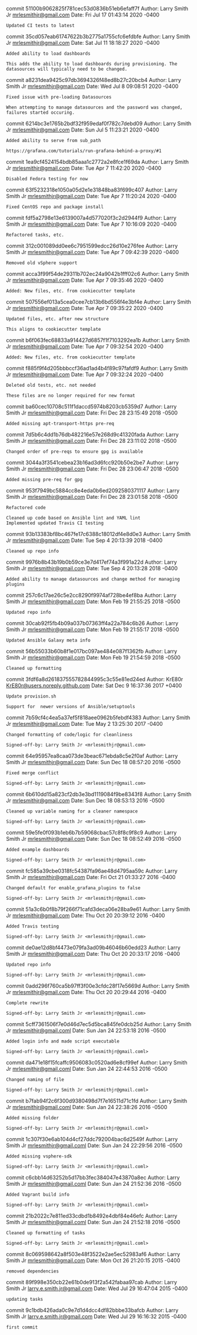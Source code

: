 commit 51100b9062825f781cec53d0836b51eb6efaff7f
Author: Larry Smith Jr <mrlesmithjr@gmail.com>
Date:   Fri Jul 17 01:43:14 2020 -0400

    Updated CI tests to latest

commit 35cd057eab61747622b3b2775a1755cfc6efdbfe
Author: Larry Smith Jr <mrlesmithjr@gmail.com>
Date:   Sat Jul 11 18:18:27 2020 -0400

    Added ability to load dashboards
    
    This adds the ability to load dashboards during provisioning. The
    datasources will typically need to be changed.

commit a8231dea9425c97db3694326f48ed8b27c20bcb4
Author: Larry Smith Jr <mrlesmithjr@gmail.com>
Date:   Wed Jul 8 09:08:51 2020 -0400

    Fixed issue with pre-loading Datasources
    
    When attempting to manage datasources and the password was changed,
    failures started occuring.

commit 6214bc3e1765b2bdf32f959edaf0f782c7debd09
Author: Larry Smith Jr <mrlesmithjr@gmail.com>
Date:   Sun Jul 5 11:23:21 2020 -0400

    Added ability to serve from sub_path
    
    https://grafana.com/tutorials/run-grafana-behind-a-proxy/#1

commit 1ea9cf4524154bdb85aaa1c2772a2e8fce1f69da
Author: Larry Smith Jr <mrlesmithjr@gmail.com>
Date:   Tue Apr 7 11:42:20 2020 -0400

    Disabled Fedora testing for now

commit 63f5232318e1050a05d2e1e31848ba83f699c407
Author: Larry Smith Jr <mrlesmithjr@gmail.com>
Date:   Tue Apr 7 11:20:24 2020 -0400

    Fixed CentOS repo and package install

commit fdf5a2798e13e6139007a4d577020f3c2d2944f9
Author: Larry Smith Jr <mrlesmithjr@gmail.com>
Date:   Tue Apr 7 10:16:09 2020 -0400

    Refactored tasks, etc.

commit 312c001089dd0ee6c7951599edcc26d10e276fee
Author: Larry Smith Jr <mrlesmithjr@gmail.com>
Date:   Tue Apr 7 09:42:39 2020 -0400

    Removed old vSphere support

commit acca3f99f54de29311b702ec24a9042b1fff02c6
Author: Larry Smith Jr <mrlesmithjr@gmail.com>
Date:   Tue Apr 7 09:35:46 2020 -0400

    Added: New files, etc. from cookiecutter template

commit 507556ef013a5cea0cee7cb13b6bd556f4e3bf4e
Author: Larry Smith Jr <mrlesmithjr@gmail.com>
Date:   Tue Apr 7 09:35:22 2020 -0400

    Updated files, etc. after new structure
    
    This aligns to cookiecutter template

commit b6f063fec68833a914427d6857f1f7103292ea1b
Author: Larry Smith Jr <mrlesmithjr@gmail.com>
Date:   Tue Apr 7 09:32:54 2020 -0400

    Added: New files, etc. from cookiecutter template

commit f885f9f4d205bbbccf36ad1ad4b4f89c97fafdf9
Author: Larry Smith Jr <mrlesmithjr@gmail.com>
Date:   Tue Apr 7 09:32:24 2020 -0400

    Deleted old tests, etc. not needed
    
    These files are no longer required for new format

commit ba60cec10708c511f1daccd5974b8203cb5359d7
Author: Larry Smith Jr <mrlesmithjr@gmail.com>
Date:   Fri Dec 28 23:15:49 2018 -0500

    Added missing apt-transport-https pre-req

commit 7d5b6c4dd1b76db482216e57e268d9c41320fada
Author: Larry Smith Jr <mrlesmithjr@gmail.com>
Date:   Fri Dec 28 23:11:02 2018 -0500

    Changed order of pre-reqs to ensure gpg is available

commit 3044a3f3541cebea23b16ad3d6fcc920b50e2be7
Author: Larry Smith Jr <mrlesmithjr@gmail.com>
Date:   Fri Dec 28 23:06:47 2018 -0500

    Added missing pre-req for gpg

commit 953f7949bc5884cc8e4eda0b6ed2092580371117
Author: Larry Smith Jr <mrlesmithjr@gmail.com>
Date:   Fri Dec 28 23:01:58 2018 -0500

    Refactored code
    
    Cleaned up code based on Ansible lint and YAML lint
    Implemented updated Travis CI testing

commit 93b13383bf8bc467fe17c6388c18012df4e8d0e3
Author: Larry Smith Jr <mrlesmithjr@gmail.com>
Date:   Tue Sep 4 20:13:39 2018 -0400

    Cleaned up repo info

commit 9976b8b43b19b0b59ce3e7d417ef74a3f991a22d
Author: Larry Smith Jr <mrlesmithjr@gmail.com>
Date:   Tue Sep 4 20:13:28 2018 -0400

    Added ability to manage datasources and change method for managing plugins

commit 257c6c17ae26c5e2cc8290f9974af728be4ef8ba
Author: Larry Smith Jr <mrlesmithjr@gmail.com>
Date:   Mon Feb 19 21:55:25 2018 -0500

    Updated repo info

commit 30cab92f5fb4b09a037b07363ff4a22a784c6b26
Author: Larry Smith Jr <mrlesmithjr@gmail.com>
Date:   Mon Feb 19 21:55:17 2018 -0500

    Updated Ansible Galaxy meta info

commit 56b55033b60b8f1e017bc097ae484e087f1362fb
Author: Larry Smith Jr <mrlesmithjr@gmail.com>
Date:   Mon Feb 19 21:54:59 2018 -0500

    Cleaned up formatting

commit 3fdf6a8d261837555782844995c3c55e81ed24ed
Author: KrE80r <KrE80r@users.noreply.github.com>
Date:   Sat Dec 9 16:37:36 2017 +0400

    Update provision.sh
    
    Support for  newer versions of Ansible/setuptools

commit 7b59cf4c4ea5a37ef5f818aee0962b5febdf4383
Author: Larry Smith Jr <mrlesmithjr@gmail.com>
Date:   Tue May 2 13:25:30 2017 -0400

    Changed formatting of code/logic for cleanliness
    
    Signed-off-by: Larry Smith Jr <mrlesmithjr@gmail.com>

commit 64e95957ea8caa073de3beac671ebda8c5e2f0af
Author: Larry Smith Jr <mrlesmithjr@gmail.com>
Date:   Sun Dec 18 08:57:20 2016 -0500

    Fixed merge conflict
    
    Signed-off-by: Larry Smith Jr <mrlesmithjr@gmail.com>

commit 6b610dd15a823cf2db3e3bd1119084f9be8343f8
Author: Larry Smith Jr <mrlesmithjr@gmail.com>
Date:   Sun Dec 18 08:53:13 2016 -0500

    Cleaned up variable naming for a cleaner namespace
    
    Signed-off-by: Larry Smith Jr <mrlesmithjr@gmail.com>

commit 59e5fe0f093b1eb6b7b59068cbac57c8f8c9f8c9
Author: Larry Smith Jr <mrlesmithjr@gmail.com>
Date:   Sun Dec 18 08:52:49 2016 -0500

    Added example dashboards
    
    Signed-off-by: Larry Smith Jr <mrlesmithjr@gmail.com>

commit fc585a39cbe0318fc54387fa96ae48d4795aa59c
Author: Larry Smith Jr <mrlesmithjr@gmail.com>
Date:   Fri Oct 21 01:33:27 2016 -0400

    Changed default for enable_grafana_plugins to false
    
    Signed-off-by: Larry Smith Jr <mrlesmithjr@gmail.com>

commit 51a3c6b0f8b79f266f71cafd3deca06e28ba9e61
Author: Larry Smith Jr <mrlesmithjr@gmail.com>
Date:   Thu Oct 20 20:39:12 2016 -0400

    Added Travis testing
    
    Signed-off-by: Larry Smith Jr <mrlesmithjr@gmail.com>

commit de0ae12d8bf4473e079fa3ad09b46046b60edd23
Author: Larry Smith Jr <mrlesmithjr@gmail.com>
Date:   Thu Oct 20 20:33:17 2016 -0400

    Updated repo info
    
    Signed-off-by: Larry Smith Jr <mrlesmithjr@gmail.com>

commit 0add296f760ca5b97ff3f00e3cfdc28f17e5669d
Author: Larry Smith Jr <mrlesmithjr@gmail.com>
Date:   Thu Oct 20 20:29:44 2016 -0400

    Complete rewrite
    
    Signed-off-by: Larry Smith Jr <mrlesmithjr@gmail.com>

commit 5cff7361506f7e0d46d7ec5d5bca845fe0dcb25d
Author: Larry Smith Jr <mrlesmithjr@gmail.coml>
Date:   Sun Jan 24 22:53:18 2016 -0500

    Added login info and made script executable
    
    Signed-off-by: Larry Smith Jr <mrlesmithjr@gmail.coml>

commit da471e18f15fcaffc9506083c0520ad6e8cf99ef
Author: Larry Smith Jr <mrlesmithjr@gmail.coml>
Date:   Sun Jan 24 22:44:53 2016 -0500

    Changed naming of file
    
    Signed-off-by: Larry Smith Jr <mrlesmithjr@gmail.coml>

commit b7fab94f2c6f300d9380498d7f7e16511d71c1fd
Author: Larry Smith Jr <mrlesmithjr@gmail.coml>
Date:   Sun Jan 24 22:38:26 2016 -0500

    Added missing folder
    
    Signed-off-by: Larry Smith Jr <mrlesmithjr@gmail.coml>

commit 1c307f30e6ab104d4cf27ddc792004bac6d2549f
Author: Larry Smith Jr <mrlesmithjr@gmail.coml>
Date:   Sun Jan 24 22:29:56 2016 -0500

    Added missing vsphere-sdk
    
    Signed-off-by: Larry Smith Jr <mrlesmithjr@gmail.coml>

commit c6cbb14d63252b5d17bb3fec384047e43870a8ec
Author: Larry Smith Jr <mrlesmithjr@gmail.coml>
Date:   Sun Jan 24 21:52:36 2016 -0500

    Added Vagrant build info
    
    Signed-off-by: Larry Smith Jr <mrlesmithjr@gmail.coml>

commit 21b2022c7e811ed33cdbd1b8492e4dbf84e46efc
Author: Larry Smith Jr <mrlesmithjr@gmail.coml>
Date:   Sun Jan 24 21:52:18 2016 -0500

    Cleaned up formatting of tasks
    
    Signed-off-by: Larry Smith Jr <mrlesmithjr@gmail.coml>

commit 8c069598642a8f503e48f3522e2ae5ec52983af6
Author: Larry Smith Jr <mrlesmithjr@gmail.com>
Date:   Mon Oct 26 21:20:15 2015 -0400

    removed dependencies

commit 89f998e350cb22e61b0de913f2a542fabaa97cab
Author: Larry Smith Jr <larry.e.smith.jr@gmail.com>
Date:   Wed Jul 29 16:47:04 2015 -0400

    updating tasks

commit 9c1bdb426ada0c9e7d1d4dcc4df82bbbe33bafcb
Author: Larry Smith Jr <larry.e.smith.jr@gmail.com>
Date:   Wed Jul 29 16:16:32 2015 -0400

    first commit
